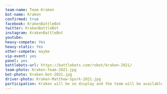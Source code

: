 ```yaml
---
team-name: Team Kraken
bot-name: Kraken
confirmed: true
facebook: KrakenBattleBot
twitter: KrakenBattleBot
instagram: KrakenBattleBot
youtube:
heavy-compete: Yes
heavy-static: Yes
other-compete: maybe
vip-event: yes
panel: yes
battlebots-url: https://battlebots.com/robot/kraken-2021/
team-photo: Kraken-Team-2021.jpg
bot-photo: Kraken-bot-2021.jpg
driver-photo: Kraken-Matthew-Spurk-2021.jpg
participation: Kraken will be on display and the team will be available for meet and greet throughout the weekend and at the Ruckus VIP Fundraiser!
---
```

